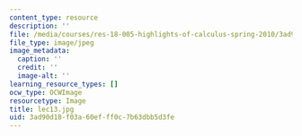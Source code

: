 ```yaml
---
content_type: resource
description: ''
file: /media/courses/res-18-005-highlights-of-calculus-spring-2010/3ad90d18f03a60efff0c7b63dbb5d3fe_lec13.jpg
file_type: image/jpeg
image_metadata:
  caption: ''
  credit: ''
  image-alt: ''
learning_resource_types: []
ocw_type: OCWImage
resourcetype: Image
title: lec13.jpg
uid: 3ad90d18-f03a-60ef-ff0c-7b63dbb5d3fe
---
```

